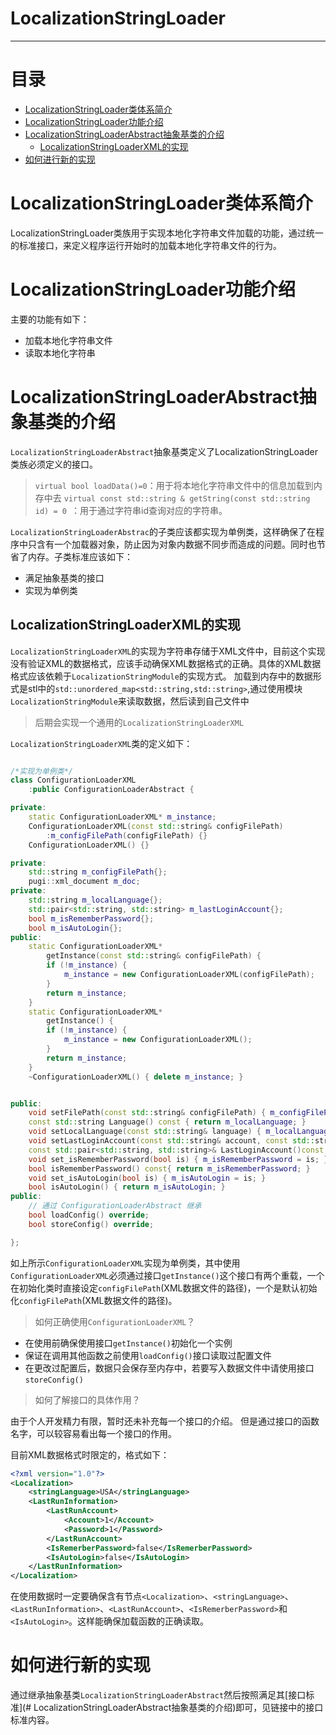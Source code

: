 # LocalizationStringLoader

------

# 目录

- [LocalizationStringLoader类体系简介](#LocalizationStringLoader类体系简介)
- [LocalizationStringLoader功能介绍](#LocalizationStringLoader功能介绍)
- [LocalizationStringLoaderAbstract抽象基类的介绍](#LocalizationStringLoaderAbstract抽象基类的介绍)
   - [LocalizationStringLoaderXML的实现](#LocalizationStringLoaderXML的实现)
- [如何进行新的实现](#如何进行新的实现)

# LocalizationStringLoader类体系简介

LocalizationStringLoader类族用于实现本地化字符串文件加载的功能，通过统一的标准接口，来定义程序运行开始时的加载本地化字符串文件的行为。

# LocalizationStringLoader功能介绍

主要的功能有如下：

- 加载本地化字符串文件
- 读取本地化字符串

# LocalizationStringLoaderAbstract抽象基类的介绍

`LocalizationStringLoaderAbstract`抽象基类定义了LocalizationStringLoader类族必须定义的接口。

> `virtual bool loadData()=0`：用于将本地化字符串文件中的信息加载到内存中去
> `virtual const std::string & getString(const std::string id) = 0 `：用于通过字符串id查询对应的字符串。

`LocalizationStringLoaderAbstrac`的子类应该都实现为单例类，这样确保了在程序中只含有一个加载器对象，防止因为对象内数据不同步而造成的问题。同时也节省了内存。子类标准应该如下：

- 满足抽象基类的接口
- 实现为单例类

## LocalizationStringLoaderXML的实现

`LocalizationStringLoaderXML`的实现为字符串存储于XML文件中，目前这个实现没有验证XML的数据格式，应该手动确保XML数据格式的正确。具体的XML数据格式应该依赖于`LocalizationStringModule`的实现方式。
加载到内存中的数据形式是stl中的`std::unordered_map<std::string,std::string>`,通过使用模块`LocalizationStringModule`来读取数据，然后读到自己文件中

> 后期会实现一个通用的`LocalizationStringLoaderXML`

`LocalizationStringLoaderXML`类的定义如下：
```cpp

/*实现为单例类*/
class ConfigurationLoaderXML 
    :public ConfigurationLoaderAbstract {

private:
    static ConfigurationLoaderXML* m_instance;
    ConfigurationLoaderXML(const std::string& configFilePath)
        :m_configFilePath(configFilePath) {}
    ConfigurationLoaderXML() {}

private:
    std::string m_configFilePath{};
    pugi::xml_document m_doc;
private:
    std::string m_localLanguage{};
    std::pair<std::string, std::string> m_lastLoginAccount{};
    bool m_isRememberPassword{};
    bool m_isAutoLogin{};
public:
    static ConfigurationLoaderXML* 
        getInstance(const std::string& configFilePath) {
        if (!m_instance) {
            m_instance = new ConfigurationLoaderXML(configFilePath);
        }
        return m_instance;
    }
    static ConfigurationLoaderXML*
        getInstance() {
        if (!m_instance) {
            m_instance = new ConfigurationLoaderXML();
        }
        return m_instance;
    }
    ~ConfigurationLoaderXML() { delete m_instance; }


public:
    void setFilePath(const std::string& configFilePath) { m_configFilePath = configFilePath; }
    const std::string Language() const { return m_localLanguage; }
    void setLocalLanguage(const std::string& language) { m_localLanguage = language; }
    void setLastLoginAccount(const std::string& account, const std::string password) { m_lastLoginAccount=std::move(std::pair<std::string, std::string>(account, password)); }
    const std::pair<std::string, std::string>& LastLoginAccount()const { return m_lastLoginAccount; }
    void set_isRememberPassword(bool is) { m_isRememberPassword = is; }
    bool isRememberPassword() const{ return m_isRememberPassword; }
    void set_isAutoLogin(bool is) { m_isAutoLogin = is; }
    bool isAutoLogin() { return m_isAutoLogin; }
public:
    // 通过 ConfigurationLoaderAbstract 继承
    bool loadConfig() override;
    bool storeConfig() override;

};

```

如上所示`ConfigurationLoaderXML`实现为单例类，其中使用`ConfigurationLoaderXML`必须通过接口`getInstance()`这个接口有两个重载，一个在初始化类时直接设定`configFilePath`(XML数据文件的路径)，一个是默认初始化`configFilePath`(XML数据文件的路径)。

> 如何正确使用`ConfigurationLoaderXML`？

- 在使用前确保使用接口`getInstance()`初始化一个实例
- 保证在调用其他函数之前使用`loadConfig()`接口读取过配置文件
- 在更改过配置后，数据只会保存至内存中，若要写入数据文件中请使用接口`storeConfig()`

> 如何了解接口的具体作用？

由于个人开发精力有限，暂时还未补充每一个接口的介绍。
但是通过接口的函数名字，可以较容易看出每一个接口的作用。

目前XML数据格式时限定的，格式如下：
```xml
<?xml version="1.0"?>
<Localization>
	<stringLanguage>USA</stringLanguage>
	<LastRunInformation>
		<LastRunAccount>
			<Account>1</Account>
			<Password>1</Password>
		</LastRunAccount>
		<IsRemerberPassword>false</IsRemerberPassword>
		<IsAutoLogin>false</IsAutoLogin>
	</LastRunInformation>
</Localization>

```
在使用数据时一定要确保含有节点`<Localization>`、`<stringLanguage>`、`<LastRunInformation>`、`<LastRunAccount>`、`<IsRemerberPassword>`和`<IsAutoLogin>`。这样能确保加载函数的正确读取。

# 如何进行新的实现

通过继承抽象基类`LocalizationStringLoaderAbstract`然后按照满足其[接口标准](# LocalizationStringLoaderAbstract抽象基类的介绍)即可，见链接中的接口标准内容。